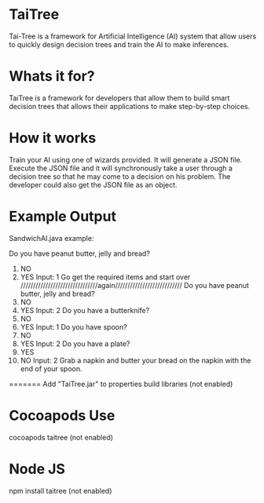 TaiTree
=======

Tai-Tree is a framework for Artificial Intelligence (AI) system that allow users to quickly design decision trees and train the AI to make inferences.

Whats it for?
=======
TaiTree is a framework for developers that allow them to build smart decision trees that allows their applications to make step-by-step choices.   

How it works
=======
Train your AI using one of wizards provided. It will generate a JSON file. Execute the JSON file and it will synchronously take a user through a decision tree so that he may come to a decision on his problem. The developer could also get the JSON file as an object.

Example Output
=======
SandwichAI.java example:

Do you have peanut butter, jelly and bread?
1. NO
2. YES
Input:
1
Go get the required items and start over
///////////////////////////////again///////////////////////////
Do you have peanut butter, jelly and bread?
1. NO
2. YES
Input:
2
Do you have a butterknife?
1. NO
2. YES
Input:
1
Do you have spoon?
1. NO
2. YES
Input:
2
Do you have a plate?
1. YES
2. NO
Input:
2
Grab a napkin and butter your bread on the napkin with the end of your spoon.

=======
Add "TaiTree.jar" to properties build libraries (not enabled)

Cocoapods Use
=======
cocoapods taitree (not enabled)

Node JS
=======
npm install taitree (not enabled)


